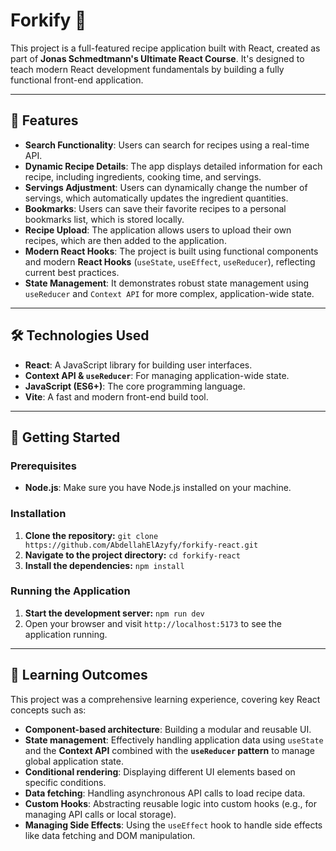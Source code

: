 # Forkify 🍳

This project is a full-featured recipe application built with React, created as part of **Jonas Schmedtmann's Ultimate React Course**. It's designed to teach modern React development fundamentals by building a fully functional front-end application.

---

## 🚀 **Features**

- **Search Functionality**: Users can search for recipes using a real-time API.
- **Dynamic Recipe Details**: The app displays detailed information for each recipe, including ingredients, cooking time, and servings.
- **Servings Adjustment**: Users can dynamically change the number of servings, which automatically updates the ingredient quantities.
- **Bookmarks**: Users can save their favorite recipes to a personal bookmarks list, which is stored locally.
- **Recipe Upload**: The application allows users to upload their own recipes, which are then added to the application.
- **Modern React Hooks**: The project is built using functional components and modern **React Hooks** (`useState`, `useEffect`, `useReducer`), reflecting current best practices.
- **State Management**: It demonstrates robust state management using `useReducer` and `Context API` for more complex, application-wide state.

---

## 🛠️ **Technologies Used**

- **React**: A JavaScript library for building user interfaces.
- **Context API & `useReducer`**: For managing application-wide state.
- **JavaScript (ES6+)**: The core programming language.
- **Vite**: A fast and modern front-end build tool.

---

## 🏃 **Getting Started**

### **Prerequisites**

- **Node.js**: Make sure you have Node.js installed on your machine.

### **Installation**

1. **Clone the repository:**
   `git clone https://github.com/AbdellahElAzyfy/forkify-react.git`
2. **Navigate to the project directory:**
   `cd forkify-react`
3. **Install the dependencies:**
   `npm install`

### **Running the Application**

1. **Start the development server:**
   `npm run dev`
2. Open your browser and visit `http://localhost:5173` to see the application running.

---

## 📖 **Learning Outcomes**

This project was a comprehensive learning experience, covering key React concepts such as:

- **Component-based architecture**: Building a modular and reusable UI.
- **State management**: Effectively handling application data using `useState` and the **Context API** combined with the **`useReducer` pattern** to manage global application state.
- **Conditional rendering**: Displaying different UI elements based on specific conditions.
- **Data fetching**: Handling asynchronous API calls to load recipe data.
- **Custom Hooks**: Abstracting reusable logic into custom hooks (e.g., for managing API calls or local storage).
- **Managing Side Effects**: Using the `useEffect` hook to handle side effects like data fetching and DOM manipulation.
